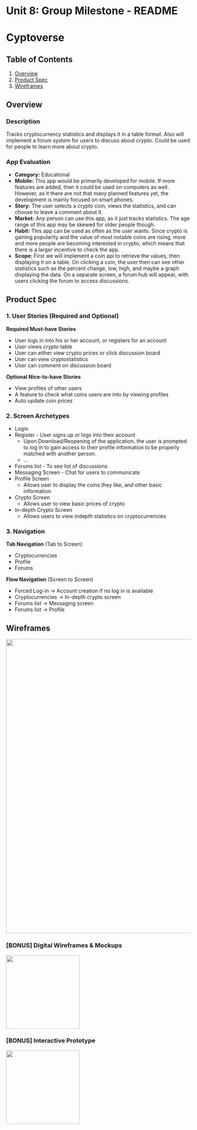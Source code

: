 Unit 8: Group Milestone - README
===

# Cyptoverse

## Table of Contents
1. [Overview](#Overview)
1. [Product Spec](#Product-Spec)
1. [Wireframes](#Wireframes)

## Overview
### Description
Tracks cryptocurrency statistics and displays it in a table format. Also will implement a forum system for users to discuss about crypto. Could be used for people to learn more about crypto.

### App Evaluation
- **Category:** Educational
- **Mobile:** This app would be primarily developed for mobile. If more features are added, then it could be used on computers as well. However, as it there are not that many planned features yet, the development is mainly focused on smart phones.
- **Story:** The user selects a crypto coin, views the statistics, and can choose to leave a comment about it.
- **Market:** Any person can use this app, as it just tracks statistics. The age range of this app may be skewed for older people though.
- **Habit:** This app can be used as often as the user wants. Since crypto is gaining popularity and the value of most notable coins are rising, more and more people are becoming interested in crypto, which means that there is a larger incentive to check the app.
- **Scope:** First we will implement a coin api to retrieve the values, then displaying it on a table. On clicking a coin, the user then can see other statistics such as the percent change, low, high, and maybe a graph displaying the data. On a separate screen, a forum hub will appear, with users clicking the forum to access discussions.

## Product Spec
### 1. User Stories (Required and Optional)

**Required Must-have Stories**

* User logs in into his or her account, or registers for an account
* User views crypto table
* User can either view crypto prices or click discussion board
* User can view cryptostatistics
* User can comment on discussion board

**Optional Nice-to-have Stories**

* View profiles of other users
* A feature to check what coins users are into by viewing profiles
* Auto update coin prices

### 2. Screen Archetypes

* Login 
* Register - User signs up or logs into their account
   * Upon Download/Reopening of the application, the user is prompted to log in to gain access to their profile information to be properly matched with another person. 
   * ...
* Forums list - To see list of discussions
* Messaging Screen - Chat for users to communicate
* Profile Screen 
   * Allows user to display the coins they like, and other basic information
* Crypto Screen
   * Allows user to view basic prices of crypto
* In-depth Crypto Screen
   * Allows users to view indepth statistics on cryptocurrencies

### 3. Navigation

**Tab Navigation** (Tab to Screen)

* Cryptocurrencies
* Profile
* Forums


**Flow Navigation** (Screen to Screen)
* Forced Log-in -> Account creation if no log in is available
* Cryptocurrencies -> In-depth crypto screen
* Forums list -> Messaging screen
* Forums list -> Profile

## Wireframes
<img src="https://i.imgur.com/9CrjH1K.jpg" width=800><br>

### [BONUS] Digital Wireframes & Mockups
<img src="https://i.imgur.com/lYHn37F.jpg" height=200>

### [BONUS] Interactive Prototype
<img src="https://i.imgur.com/AiKfE5g.gif" width=200>
